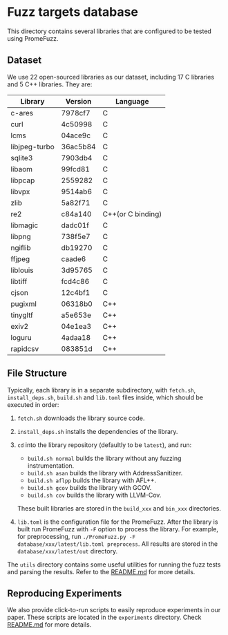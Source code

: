 # Fuzz targets database

This directory contains several libraries that are configured to be tested using PromeFuzz.

## Dataset

We use 22 open-sourced libraries as our dataset, including 17 C libraries and 5 C++ libraries. They are:

| Library       | Version  | Language          |
| ------------- | -------- | ----------------- |
| c-ares        | 7978cf7  | C                 |
| curl          | 4c50998  | C                 |
| lcms          | 04ace9c  | C                 |
| libjpeg-turbo | 36ac5b84 | C                 |
| sqlite3       | 7903db4  | C                 |
| libaom        | 99fcd81  | C                 |
| libpcap       | 2559282  | C                 |
| libvpx        | 9514ab6  | C                 |
| zlib          | 5a82f71  | C                 |
| re2           | c84a140  | C++(or C binding) |
| libmagic      | dadc01f  | C                 |
| libpng        | 738f5e7  | C                 |
| ngiflib       | db19270  | C                 |
| ffjpeg        | caade6   | C                 |
| liblouis      | 3d95765  | C                 |
| libtiff       | fcd4c86  | C                 |
| cjson         | 12c4bf1  | C                 |
| pugixml       | 06318b0  | C++               |
| tinygltf      | a5e653e  | C++               |
| exiv2         | 04e1ea3  | C++               |
| loguru        | 4adaa18  | C++               |
| rapidcsv      | 083851d  | C++               |

## File Structure

Typically, each library is in a separate subdirectory, with `fetch.sh`, `install_deps.sh`, `build.sh` and `lib.toml` files inside, which should be executed in order:

1. `fetch.sh` downloads the library source code.
2. `install_deps.sh` installs the dependencies of the library.
3. `cd` into the library repository (defaultly to be `latest`), and run:
    - `build.sh normal` builds the library without any fuzzing instrumentation.
    - `build.sh asan` builds the library with AddressSanitizer.
    - `build.sh aflpp` builds the library with AFL++.
    - `build.sh gcov` builds the library with GCOV.
    - `build.sh cov` builds the library with LLVM-Cov.
    
    These built libraries are stored in the `build_xxx` and `bin_xxx` directories.
4. `lib.toml` is the configuration file for the PromeFuzz. After the library is built run PromeFuzz with `-F` option to process the library. For example, for preprocessing, run `./PromeFuzz.py -F database/xxx/latest/lib.toml preprocess`. All results are stored in the `database/xxx/latest/out` directory.

The `utils` directory contains some useful utilities for running the fuzz tests and parsing the results. Refer to the [README.md](utils/README.md) for more details.

## Reproducing Experiments

We also provide click-to-run scripts to easily reproduce experiments in our paper. These scripts are located in the `experiments` directory. Check [README.md](experiments/README.md) for more details.